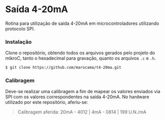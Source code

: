# Saída 4-20mA

Rotina para utilização de saída 4-20mA em microcontroladores utilizando protocolo SPI.

### Instalação

Clone o repositório, obtendo todos os arquivos gerados pelo projeto do mikroC, tanto o hexadecimal para gravação, quanto os arquivos `.c` e `.h`.

```sh
$ git clone https://github.com/marocama/t4-20ma.git
```

### Calibragem

Deve-se realizar uma calibragem a fim de mapear os valores enviados via SPI com os valores correspondentes na saída 4-20mA. No hardware utilizado por este repositório, aferiu-se:

> Calibragem aferida: 20mA - 4012 | 4mA  - 0814 | 199 U.N./mA
